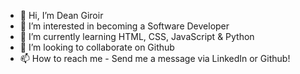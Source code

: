 - 👋 Hi, I’m Dean Giroir
- 👀 I’m interested in becoming a Software Developer
- 🌱 I’m currently learning HTML, CSS, JavaScript & Python
- 💞️ I’m looking to collaborate on Github
- 📫 How to reach me - Send me a message via LinkedIn or Github!

<!---
Deang1983/Deang1983 is a ✨ special ✨ repository because its `README.md` (this file) appears on your GitHub profile.
You can click the Preview link to take a look at your changes.
--->
